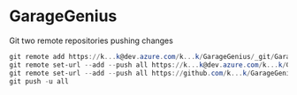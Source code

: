# GarageGenius

Git two remote repositories pushing changes

```powershell
git remote add https://k...k@dev.azure.com/k...k/GarageGenius/_git/GarageGenius
git remote set-url --add --push all https://k...k@dev.azure.com/k...k/GarageGenius/_git/GarageGenius
git remote set-url --add --push all https://github.com/k...k/GarageGenius.git
git push -u all
```
